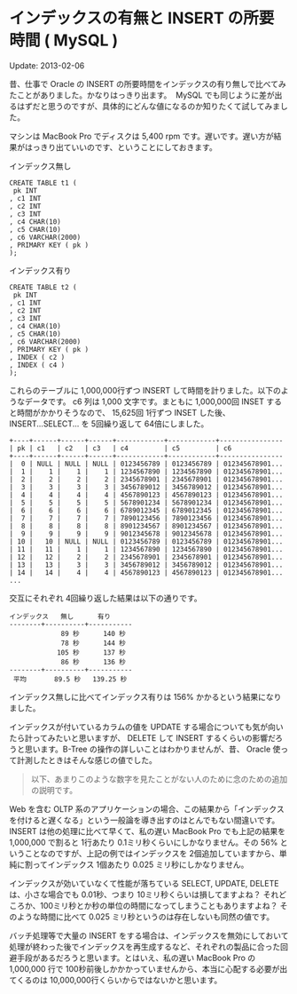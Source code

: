 # インデックスの有無と INSERT の所要時間 ( MySQL )

Update: 2013-02-06

昔、仕事で Oracle の INSERT の所要時間をインデックスの有り無しで比べてみたことがありました。かなりはっきり出ます。  MySQL でも同じように差が出るはずだと思うのですが、具体的にどんな値になるのか知りたくて試してみました。



マシンは MacBook Pro でディスクは 5,400 rpm です。遅いです。遅い方が結果がはっきり出ていいのです、ということにしておきます。



インデックス無し

```
CREATE TABLE t1 (
 pk INT
, c1 INT
, c2 INT
, c3 INT
, c4 CHAR(10)
, c5 CHAR(10)
, c6 VARCHAR(2000)
, PRIMARY KEY ( pk )
);
```

インデックス有り

```
CREATE TABLE t2 (
 pk INT
, c1 INT
, c2 INT
, c3 INT
, c4 CHAR(10)
, c5 CHAR(10)
, c6 VARCHAR(2000)
, PRIMARY KEY ( pk )
, INDEX ( c2 )
, INDEX ( c4 )
);
```

これらのテーブルに 1,000,000行ずつ INSERT して時間を計りました。以下のようなデータです。 c6 列は 1,000 文字です。まともに 1,000,000回 INSET すると時間がかかりそうなので、 15,625回 1行ずつ INSET した後、 INSERT...SELECT... を 5回繰り返して 64倍にしました。


```
+----+------+------+------+------------+------------+----------------
| pk | c1   | c2   | c3   | c4         | c5         | c6
+----+------+------+------+------------+------------+----------------
|  0 | NULL | NULL | NULL | 0123456789 | 0123456789 | 012345678901...
|  1 |    1 |    1 |    1 | 1234567890 | 1234567890 | 012345678901...
|  2 |    2 |    2 |    2 | 2345678901 | 2345678901 | 012345678901...
|  3 |    3 |    3 |    3 | 3456789012 | 3456789012 | 012345678901...
|  4 |    4 |    4 |    4 | 4567890123 | 4567890123 | 012345678901...
|  5 |    5 |    5 |    5 | 5678901234 | 5678901234 | 012345678901...
|  6 |    6 |    6 |    6 | 6789012345 | 6789012345 | 012345678901...
|  7 |    7 |    7 |    7 | 7890123456 | 7890123456 | 012345678901...
|  8 |    8 |    8 |    8 | 8901234567 | 8901234567 | 012345678901...
|  9 |    9 |    9 |    9 | 9012345678 | 9012345678 | 012345678901...
| 10 |   10 | NULL | NULL | 0123456789 | 0123456789 | 012345678901...
| 11 |   11 |    1 |    1 | 1234567890 | 1234567890 | 012345678901...
| 12 |   12 |    2 |    2 | 2345678901 | 2345678901 | 012345678901...
| 13 |   13 |    3 |    3 | 3456789012 | 3456789012 | 012345678901...
| 14 |   14 |    4 |    4 | 4567890123 | 4567890123 | 012345678901...
...
```

交互にそれぞれ 4回繰り返した結果は以下の通りです。


```
インデックス   無し      有り
--------+----------+-----------
             89 秒      140 秒
             78 秒      144 秒
            105 秒      137 秒
             86 秒      136 秒
--------+----------+-----------
 平均       89.5 秒   139.25 秒
```

インデックス無しに比べてインデックス有りは 156% かかるという結果になりました。


インデックスが付いているカラムの値を UPDATE する場合についても気が向いたら計ってみたいと思いますが、 DELETE して INSERT するくらいの影響だろうと思います。B-Tree の操作の詳しいことはわかりませんが、昔、 Oracle 使って計測したときはそんな感じの値でした。



> 以下、あまりこのような数字を見たことがない人のために念のための追加の説明です。



Web を含む OLTP 系のアプリケーションの場合、この結果から「インデックスを付けると遅くなる」という一般論を導き出すのはとんでもない間違いです。 INSERT は他の処理に比べて早くて、私の遅い MacBook Pro でも上記の結果を 1,000,000 で割ると 1行あたり 0.1ミリ秒くらいにしかなりません。その 56% ということなのですが、上記の例ではインデックスを 2個追加していますから、単純に割ってインデックス 1個あたり 0.025 ミリ秒にしかなりません。



インデックスが効いていなくて性能が落ちている SELECT, UPDATE, DELETE は、小さな場合でも 0.01秒、つまり 10ミリ秒くらいは損してますよね？ それどころか、100ミリ秒とか秒の単位の時間になってしまうこともありますよね？ そのような時間に比べて 0.025 ミリ秒というのは存在しないも同然の値です。



バッチ処理等で大量の INSERT をする場合は、インデックスを無効にしておいて処理が終わった後でインデックスを再生成するなど、それぞれの製品に合った回避手段があるだろうと思います。とはいえ、私の遅い MacBook Pro の 1,000,000 行で 100秒前後しかかかっていませんから、本当に心配する必要が出てくるのは 10,000,000行くらいからではないかと思います。
